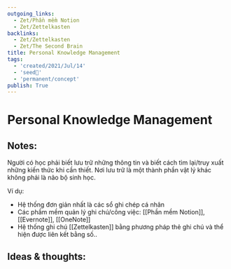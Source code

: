 ```yaml
---
outgoing_links:
  - Zet/Phần mềm Notion
  - Zet/Zettelkasten
backlinks:
  - Zet/Zettelkasten
  - Zet/The Second Brain
title: Personal Knowledge Management
tags:
  - 'created/2021/Jul/14'
  - 'seed🥜'
  - 'permanent/concept'
publish: True
---
```

# Personal Knowledge Management

## Notes:
Người có học phải biết lưu trữ những thông tin và biết cách tìm lại/truy xuất những kiến thức khi cần thiết. Nơi lưu trữ là một thành phần vật lý khác không phải là não bộ sinh học.

Ví dụ:
- Hệ thống đơn giản nhất là các sổ ghi chép cá nhân
- Các phầm mềm quản lý ghi chú/công việc: [[Phần mềm Notion]], [[Evernote]], [[OneNote]]
- Hệ thống ghi chú [[Zettelkasten]] bằng phương pháp thẻ ghi chú và thể hiện được liên kết bằng số..

## Ideas & thoughts:
